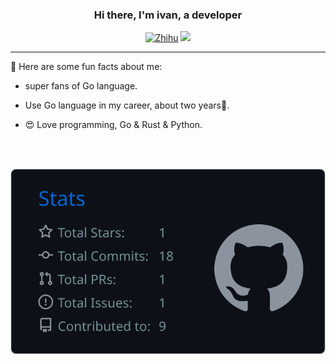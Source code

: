 <h3 align="center">Hi there, I'm ivan, a developer  </h3>

<p align="middle">
  <a href="https://www.zhihu.com/people/cheng-yi-fan-42" target="_blank"><img src="https://img.shields.io/badge/dynamic/json?url=https%3A%2F%2Fapi.swo.moe%2Fstats%2Fzhihu%2Fcheng-yi-fan-42&query=count&color=282c34&label=%E7%9F%A5%E4%B9%8E&labelColor=0084ff&logo=zhihu&logoColor=ffffff&cacheSeconds=3600)](https://www.zhihu.com/people/cheng-yi-fan-42" alt="Zhihu"></a>
  <a href="" target="_blank"><img src="https://img.shields.io/badge/dynamic/json?url=https%3A%2F%2Fapi.swo.moe%2Fstats%2Fgithub%2Fyicixin&query=count&color=181717&label=GitHub&labelColor=282c34&logo=github&cacheSeconds=3600"></a>
</p>


----
🔫 Here are some fun facts about me:

- super fans of Go language.

- Use Go language in my career, about two years🤣.

- 😍 Love programming, Go & Rust & Python.

<br />
<br />

![](https://raw.githubusercontent.com/yicixin/yicixin/main/profile-summary-card-output/github_dark/3-stats.svg)
<!---
yicixin/yicixin is a ✨ special ✨ repository because its `README.md` (this file) appears on your GitHub profile.
You can click the Preview link to take a look at your changes.
--->
